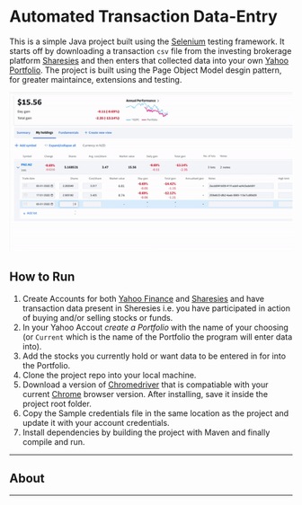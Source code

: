 # Automated Transaction Data-Entry

This is a simple Java project built using the [Selenium]() testing framework. It starts off by downloading a transaction `csv` file from the investing brokerage platform [Sharesies]() and then enters that collected data into your own [Yahoo Portfolio](https://finance.yahoo.com/portfolios/). The project is built using the Page Object Model desgin pattern, for greater maintaince, extensions and testing.

<img src="docs/demo.gif">

## How to Run

1. Create Accounts for both [Yahoo Finance]() and [Sharesies]() and have transaction data present in Sheresies i.e. you have participated in action of buying and/or selling stocks or funds.
2. In your Yahoo Accout *create a Portfolio* with the name of your choosing (or `Current` which is the name of the Portfolio the program will enter data into). 
3. Add the stocks you currently hold or want data to be entered in for into the Portfolio.
4. Clone the project repo into your local machine. 
5. Download a version of [Chromedriver]() that is compatiable with your current [Chrome]() browser version. After installing, save it inside the project root folder.
6. Copy the Sample credentials file in the same location as the project and update it with your account credentials.
7. Install dependencies by building the project with Maven and finally compile and run.

---

## About

---
